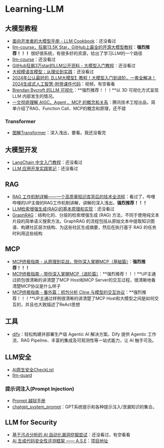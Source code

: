# Learning-LLM

## 大模型教程

- [面向开发者的大模型手册 - LLM Cookbook](https://github.com/datawhalechina/llm-cookbook)：还没看过
- [llm-course，狂飙13.5K Star，GitHub上最全的开源大模型教程](https://zhuanlan.zhihu.com/p/676432440)：**强烈推荐！！！** 很好很系统，有很多好的资源，给出了学习LLM的一个路径
- [llm-course](https://github.com/mlabonne/llm-course)：还没看过
- [GitHub狂飙3万star的LLM公开资料 - 大模型入门教程](https://zhuanlan.zhihu.com/p/686277638)：还没看过
- [大规模语言模型：从理论到实践](https://intro-llm.github.io/#cite)：还没看过
- [2024年公认最好的【LLM大模型】教程！大模型入门到进阶，一套全解决！2024生成式人工智慧-附带课件代码](https://www.bilibili.com/video/BV1XS411w7qr/)：视频，有空看看
- [Brendan Bycroft 的LLM 可视化](https://bbycroft.net/llm)：**强烈推荐！！！**以 3D 可视化方式呈现 LLM 内部发生的情况。
- [一文彻底理解 AIGC、Agent 、MCP 的概念和关系](https://zhuanlan.zhihu.com/p/1928117140751362037)：腾讯技术工程出品，简单介绍了RAG、Function Call、MCP的概念和原理，还不错

### Transformer

- [图解Transformer](https://jalammar.github.io/illustrated-transformer/)：深入浅出，要看。我还没看完

## 大模型开发

- [LangChain 中文入门教程](https://liaokong.gitbook.io/llm-kai-fa-jiao-cheng)：还没看过
- [LLM 应用开发实践笔记](https://aitutor.liduos.com/03-llamaIndex/03-3.html)：还没看过

## RAG

- [RAG 工作机制详解——一个高质量知识库背后的技术全流程](https://www.bilibili.com/video/BV1JLN2z4EZQ/?spm_id_from=333.1387.homepage.video_card.click)：看过了，哔哩哔哩的UP主做的RAG工作机制讲解，讲解的深入浅出，**强烈推荐！！！**
- [LLM检索增强生成(RAG)的基本原理和实现](https://paper.seebug.org/3287/)：还没看过
- [GraphRAG](https://microsoft.github.io/graphrag/index/overview/)：结构化的、分层的检索增强生成 (RAG) 方法，不同于使用纯文本片段的简单语义搜索方法。GraphRAG 的流程包括从原始文本中提取知识图谱、构建社区层次结构、为这些社区生成摘要，然后在执行基于 RAG 的任务时利用这些结构

## MCP

- [MCP终极指南 - 从原理到实战，带你深入掌握MCP（基础篇）](https://www.bilibili.com/video/BV1uronYREWR/?spm_id_from=333.1387.homepage.video_card.click)：**强烈推荐！！！**
- [MCP终极指南 - 带你深入掌握MCP（进阶篇）](https://www.bilibili.com/video/BV1Y854zmEg9/?spm_id_from=333.1387.homepage.video_card.click)：**强烈推荐！！！**UP主通过抓包很清晰的讲清楚了MCP Host和MCP Server的交互过程，很清晰地看清楚MCP协议是什么样子
- [MCP终极指南 - 番外篇：抓包分析 Cline 与模型的交互协议](https://www.bilibili.com/video/BV1v9V5zSEHA/?spm_id_from=333.1387.homepage.video_card.click)：**强烈推荐！！！**UP主通过样例很清晰的讲清楚了MCP Host和大模型之间是如何交互的，并且也大致描述了ReAct思想

## 工具

- [dify](https://dify.ai/zh)：轻松构建并部署生产级 Agentic AI 解决方案。Dify 提供 Agentic 工作流、RAG Pipeline、丰富的集成及可观测性等一站式能力，让 AI 触手可及。

## LLM安全

- [AI原生安全CheckList](https://paper.seebug.org/3333/)
- [llm-guard](https://github.com/protectai/llm-guard)

### 提示词注入(Prompt Injection)

- [Prompt 越狱手册](https://paper.seebug.org/3243/)
- [chatgpt_system_prompt](https://github.com/LouisShark/chatgpt_system_prompt)：GPT系统提示和各种提示注入/泄漏知识的集合。

## LLM for Security

- [基于污点分析的 AI 自动化漏洞挖掘尝试](https://paper.seebug.org/3283/)：还没看过，有空看看
- [AI 生成代码安全性评测框架 —— A.S.E](https://mp.weixin.qq.com/s/7ebxYBrwBSE-n689uY43uQ)：[项目地址](https://github.com/Tencent/AICGSecEval)
